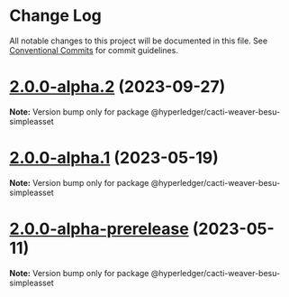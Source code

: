 # Change Log

All notable changes to this project will be documented in this file.
See [Conventional Commits](https://conventionalcommits.org) for commit guidelines.

# [2.0.0-alpha.2](https://github.com/hyperledger/cacti/samples/besu/simpleasset/compare/v2.0.0-alpha.1...v2.0.0-alpha.2) (2023-09-27)

**Note:** Version bump only for package @hyperledger/cacti-weaver-besu-simpleasset

# [2.0.0-alpha.1](https://github.com/hyperledger/cacti/samples/besu/simpleasset/compare/v2.0.0-alpha-prerelease...v2.0.0-alpha.1) (2023-05-19)

**Note:** Version bump only for package @hyperledger/cacti-weaver-besu-simpleasset

# [2.0.0-alpha-prerelease](https://github.com/hyperledger/cacti/samples/besu/simpleasset/compare/v1.2.0...v2.0.0-alpha-prerelease) (2023-05-11)

**Note:** Version bump only for package @hyperledger/cacti-weaver-besu-simpleasset
